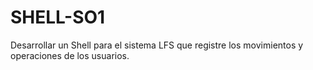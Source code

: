 # SHELL-SO1
Desarrollar un Shell para el sistema LFS que registre los movimientos y operaciones de los usuarios.
